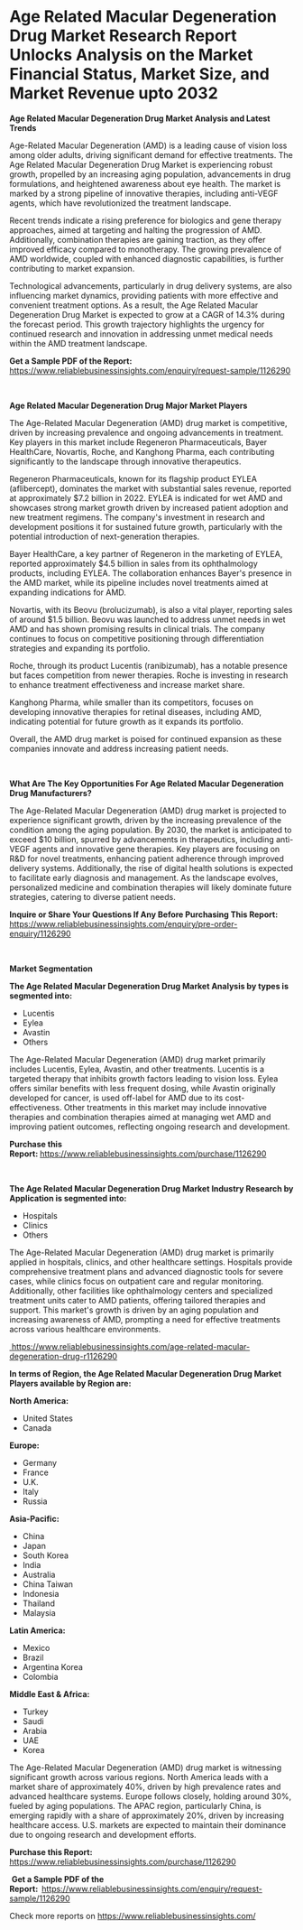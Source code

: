 <p><h1>Age Related Macular Degeneration Drug Market Research Report Unlocks Analysis on the Market Financial Status, Market Size, and Market Revenue upto 2032</h1></p><p><strong>Age Related Macular Degeneration Drug Market Analysis and Latest Trends</strong></p>
<p><p>Age-Related Macular Degeneration (AMD) is a leading cause of vision loss among older adults, driving significant demand for effective treatments. The Age Related Macular Degeneration Drug Market is experiencing robust growth, propelled by an increasing aging population, advancements in drug formulations, and heightened awareness about eye health. The market is marked by a strong pipeline of innovative therapies, including anti-VEGF agents, which have revolutionized the treatment landscape.</p><p>Recent trends indicate a rising preference for biologics and gene therapy approaches, aimed at targeting and halting the progression of AMD. Additionally, combination therapies are gaining traction, as they offer improved efficacy compared to monotherapy. The growing prevalence of AMD worldwide, coupled with enhanced diagnostic capabilities, is further contributing to market expansion.</p><p>Technological advancements, particularly in drug delivery systems, are also influencing market dynamics, providing patients with more effective and convenient treatment options. As a result, the Age Related Macular Degeneration Drug Market is expected to grow at a CAGR of 14.3% during the forecast period. This growth trajectory highlights the urgency for continued research and innovation in addressing unmet medical needs within the AMD treatment landscape.</p></p>
<p><strong>Get a Sample PDF of the Report:&nbsp;</strong> <a href="https://www.reliablebusinessinsights.com/enquiry/request-sample/1126290?utm_campaign=2289&utm_medium=2&utm_source=Github&utm_content=ia&utm_term=09032025&utm_id=age-related-macular-degeneration-drug">https://www.reliablebusinessinsights.com/enquiry/request-sample/1126290</a></p>
<p>&nbsp;</p>
<p><strong>Age Related Macular Degeneration Drug Major Market Players</strong></p>
<p><p>The Age-Related Macular Degeneration (AMD) drug market is competitive, driven by increasing prevalence and ongoing advancements in treatment. Key players in this market include Regeneron Pharmaceuticals, Bayer HealthCare, Novartis, Roche, and Kanghong Pharma, each contributing significantly to the landscape through innovative therapeutics.</p><p>Regeneron Pharmaceuticals, known for its flagship product EYLEA (aflibercept), dominates the market with substantial sales revenue, reported at approximately $7.2 billion in 2022. EYLEA is indicated for wet AMD and showcases strong market growth driven by increased patient adoption and new treatment regimens. The company's investment in research and development positions it for sustained future growth, particularly with the potential introduction of next-generation therapies.</p><p>Bayer HealthCare, a key partner of Regeneron in the marketing of EYLEA, reported approximately $4.5 billion in sales from its ophthalmology products, including EYLEA. The collaboration enhances Bayer's presence in the AMD market, while its pipeline includes novel treatments aimed at expanding indications for AMD.</p><p>Novartis, with its Beovu (brolucizumab), is also a vital player, reporting sales of around $1.5 billion. Beovu was launched to address unmet needs in wet AMD and has shown promising results in clinical trials. The company continues to focus on competitive positioning through differentiation strategies and expanding its portfolio.</p><p>Roche, through its product Lucentis (ranibizumab), has a notable presence but faces competition from newer therapies. Roche is investing in research to enhance treatment effectiveness and increase market share.</p><p>Kanghong Pharma, while smaller than its competitors, focuses on developing innovative therapies for retinal diseases, including AMD, indicating potential for future growth as it expands its portfolio.</p><p>Overall, the AMD drug market is poised for continued expansion as these companies innovate and address increasing patient needs.</p></p>
<p>&nbsp;</p>
<p><strong>What Are The Key Opportunities For Age Related Macular Degeneration Drug Manufacturers?</strong></p>
<p><p>The Age-Related Macular Degeneration (AMD) drug market is projected to experience significant growth, driven by the increasing prevalence of the condition among the aging population. By 2030, the market is anticipated to exceed $10 billion, spurred by advancements in therapeutics, including anti-VEGF agents and innovative gene therapies. Key players are focusing on R&D for novel treatments, enhancing patient adherence through improved delivery systems. Additionally, the rise of digital health solutions is expected to facilitate early diagnosis and management. As the landscape evolves, personalized medicine and combination therapies will likely dominate future strategies, catering to diverse patient needs.</p></p>
<p><strong>Inquire or Share Your Questions If Any Before Purchasing This Report:</strong> <a href="https://www.reliablebusinessinsights.com/enquiry/pre-order-enquiry/1126290?utm_campaign=2289&utm_medium=2&utm_source=Github&utm_content=ia&utm_term=09032025&utm_id=age-related-macular-degeneration-drug">https://www.reliablebusinessinsights.com/enquiry/pre-order-enquiry/1126290</a></p>
<p>&nbsp;</p>
<p><strong>Market Segmentation</strong></p>
<p><strong>The Age Related Macular Degeneration Drug Market Analysis by types is segmented into:</strong></p>
<p><ul><li>Lucentis</li><li>Eylea</li><li>Avastin</li><li>Others</li></ul></p>
<p><p>The Age-Related Macular Degeneration (AMD) drug market primarily includes Lucentis, Eylea, Avastin, and other treatments. Lucentis is a targeted therapy that inhibits growth factors leading to vision loss. Eylea offers similar benefits with less frequent dosing, while Avastin originally developed for cancer, is used off-label for AMD due to its cost-effectiveness. Other treatments in this market may include innovative therapies and combination therapies aimed at managing wet AMD and improving patient outcomes, reflecting ongoing research and development.</p></p>
<p><strong>Purchase this Report:&nbsp;</strong><a href="https://www.reliablebusinessinsights.com/purchase/1126290?utm_campaign=2289&utm_medium=2&utm_source=Github&utm_content=ia&utm_term=09032025&utm_id=age-related-macular-degeneration-drug">https://www.reliablebusinessinsights.com/purchase/1126290</a></p>
<p>&nbsp;</p>
<p><strong>The Age Related Macular Degeneration Drug Market Industry Research by Application is segmented into:</strong></p>
<p><ul><li>Hospitals</li><li>Clinics</li><li>Others</li></ul></p>
<p><p>The Age-Related Macular Degeneration (AMD) drug market is primarily applied in hospitals, clinics, and other healthcare settings. Hospitals provide comprehensive treatment plans and advanced diagnostic tools for severe cases, while clinics focus on outpatient care and regular monitoring. Additionally, other facilities like ophthalmology centers and specialized treatment units cater to AMD patients, offering tailored therapies and support. This market's growth is driven by an aging population and increasing awareness of AMD, prompting a need for effective treatments across various healthcare environments.</p></p>
<p><a href="https://www.reliablebusinessinsights.com/age-related-macular-degeneration-drug-r1126290?utm_campaign=2289&utm_medium=2&utm_source=Github&utm_content=ia&utm_term=09032025&utm_id=age-related-macular-degeneration-drug">&nbsp;https://www.reliablebusinessinsights.com/age-related-macular-degeneration-drug-r1126290</a></p>
<p><strong>In terms of Region, the Age Related Macular Degeneration Drug Market Players available by Region are:</strong></p>
<p>
    <p> <strong> North America: </strong>
        <ul>
            <li>United States</li>
            <li>Canada</li>
        </ul>
        </p> 
    <p> <strong> Europe: </strong>
        <ul>
            <li>Germany</li>
            <li>France</li>
            <li>U.K.</li>
            <li>Italy</li>
            <li>Russia</li>
        </ul>
        </p> 
    <p> <strong> Asia-Pacific: </strong>
        <ul>
            <li>China</li>
            <li>Japan</li>
            <li>South Korea</li>
            <li>India</li>
            <li>Australia</li>
            <li>China Taiwan</li>
            <li>Indonesia</li>
            <li>Thailand</li>
            <li>Malaysia</li>
        </ul>
        </p> 
    <p> <strong> Latin America: </strong>
        <ul>
            <li>Mexico</li>
            <li>Brazil</li>
            <li>Argentina Korea</li>
            <li>Colombia</li>
        </ul>
        </p> 
    <p> <strong> Middle East & Africa: </strong>
        <ul>
            <li>Turkey</li>
            <li>Saudi</li>
            <li>Arabia</li>
            <li>UAE</li>
            <li>Korea</li>
        </ul>
    </p>
    </p>
<p><p>The Age-Related Macular Degeneration (AMD) drug market is witnessing significant growth across various regions. North America leads with a market share of approximately 40%, driven by high prevalence rates and advanced healthcare systems. Europe follows closely, holding around 30%, fueled by aging populations. The APAC region, particularly China, is emerging rapidly with a share of approximately 20%, driven by increasing healthcare access. U.S. markets are expected to maintain their dominance due to ongoing research and development efforts.</p></p>
<p><strong>Purchase this Report: </strong><a href="https://www.reliablebusinessinsights.com/purchase/1126290?utm_campaign=2289&utm_medium=2&utm_source=Github&utm_content=ia&utm_term=09032025&utm_id=age-related-macular-degeneration-drug">https://www.reliablebusinessinsights.com/purchase/1126290</a></p>
<p>&nbsp;<strong>Get a Sample PDF of the Report:&nbsp;&nbsp;</strong><a href="https://www.reliablebusinessinsights.com/enquiry/request-sample/1126290?utm_campaign=2289&utm_medium=2&utm_source=Github&utm_content=ia&utm_term=09032025&utm_id=age-related-macular-degeneration-drug">https://www.reliablebusinessinsights.com/enquiry/request-sample/1126290</a></p>
<p><strong></strong></p>
<p>Check more reports on <a href="https://www.reliablebusinessinsights.com/?utm_campaign=2289&utm_medium=2&utm_source=Github&utm_content=ia&utm_term=09032025&utm_id=age-related-macular-degeneration-drug">https://www.reliablebusinessinsights.com/</a></p>